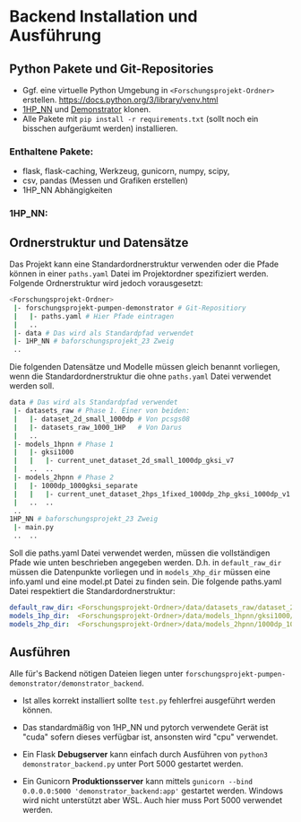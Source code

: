 # Backend Installation und Ausführung

## Python Pakete und Git-Repositories

- Ggf. eine virtuelle Python Umgebung in `<Forschungsprojekt-Ordner>` erstellen.
  https://docs.python.org/3/library/venv.html
- [1HP_NN](https://github.com/FabioTucciarone/1HP_NN/tree/baforschungsprojekt_23) und [Demonstrator](https://github.com/FabioTucciarone/forschungsprojekt-pumpen-demonstrator) klonen.
- Alle Pakete mit `pip install -r requirements.txt` (sollt noch ein bisschen aufgeräumt werden) installieren.

### Enthaltene Pakete:

- flask, flask-caching, Werkzeug, gunicorn, numpy, scipy, 
- csv, pandas (Messen und Grafiken erstellen)
- 1HP_NN Abhängigkeiten

### 1HP_NN:


## Ordnerstruktur und Datensätze

Das Projekt kann eine Standardordnerstruktur verwenden oder die Pfade können in einer `paths.yaml` Datei im Projektordner spezifiziert werden. 
Folgende Ordnerstruktur wird jedoch vorausgesetzt:

```bash
<Forschungsprojekt-Ordner>
 |- forschungsprojekt-pumpen-demonstrator # Git-Repositiory
 |   |- paths.yaml # Hier Pfade eintragen
 |   ..
 |- data # Das wird als Standardpfad verwendet
 |- 1HP_NN # baforschungsprojekt_23 Zweig
 ..
```

Die folgenden Datensätze und Modelle müssen gleich benannt vorliegen, wenn die Standardordnerstruktur die ohne `paths.yaml` Datei verwendet werden soll.
```bash
data # Das wird als Standardpfad verwendet
 |- datasets_raw # Phase 1. Einer von beiden:
 |   |- dataset_2d_small_1000dp # Von pcsgs08
 |   |- datasets_raw_1000_1HP   # Von Darus
 |   ..
 |- models_1hpnn # Phase 1
 |   |- gksi1000
 |   |   |- current_unet_dataset_2d_small_1000dp_gksi_v7
 |   ..  ..
 |- models_2hpnn # Phase 2
 |   |- 1000dp_1000gksi_separate
 |   |   |- current_unet_dataset_2hps_1fixed_1000dp_2hp_gksi_1000dp_v1
 |   ..  ..
 ..
1HP_NN # baforschungsprojekt_23 Zweig
 |- main.py 
 ..  ..
```

Soll die paths.yaml Datei verwendet werden, müssen die vollständigen Pfade wie unten beschrieben angegeben werden.
D.h. in `default_raw_dir` müssen die Datenpunkte vorliegen und in `models_Xhp_dir` müssen eine info.yaml und eine model.pt Datei zu finden sein.
Die folgende paths.yaml Datei respektiert die Standardordnerstruktur:

```yaml
default_raw_dir: <Forschungsprojekt-Ordner>/data/datasets_raw/dataset_2d_small_1000dp # Phase 1
models_1hp_dir:  <Forschungsprojekt-Ordner>/data/models_1hpnn/gksi1000/current_unet_dataset_2d_small_1000dp_gksi_v7 # Phase 1 und 2
models_2hp_dir:  <Forschungsprojekt-Ordner>/data/models_2hpnn/1000dp_1000gksi_separate/current_unet_dataset_2hps_1fixed_1000dp_2hp_gksi_1000dp_v1 # Phase 2
```

## Ausführen
Alle für's Backend nötigen Dateien liegen unter `forschungsprojekt-pumpen-demonstrator/demonstrator_backend`.

- Ist alles korrekt installiert sollte `test.py` fehlerfrei ausgeführt werden können.

- Das standardmäßig von 1HP_NN und pytorch verwendete Gerät ist "cuda" sofern dieses verfügbar ist, ansonsten wird "cpu" verwendet.

- Ein Flask **Debugserver** kann einfach durch Ausführen von `python3 demonstrator_backend.py` unter Port 5000 gestartet werden.

- Ein Gunicorn **Produktionsserver** kann mittels `gunicorn --bind 0.0.0.0:5000 'demonstrator_backend:app'` gestartet werden. Windows wird nicht unterstützt aber WSL. Auch hier muss Port 5000 verwendet werden.
